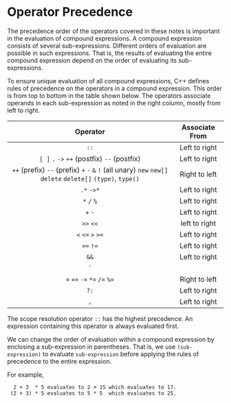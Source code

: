 # Operator Precedence

The precedence order of the operators covered in these notes is important in the evaluation of compound expressions. A compound expression consists of several sub-expressions. Different orders of evaluation are possible in such expressions. That is, the results of evaluating the entire compound expression depend on the order of evaluating its sub-expressions.

To ensure unique evaluation of all compound expressions, C++ defines rules of precedence on the operators in a compound expression. This order is from top to bottom in the table shown below. The operators associate operands in each sub-expression as noted in the right column, mostly from left to right.

| Operator | Associate From |
| :---: | :---: |
| `::` | Left to right |
| `[ ]` `.` `->` `++` (postfix) `--` (postfix) | Left to right |
| `++` (prefix) `--` (prefix) `+` `-` `&` `!` (all unary) `new` `new[]` `delete` `delete[]` `(type)`, `type()` | Right to left |
| `.*` `->*` | Left to right |
| `*` `/` `%` | Left to right |
| `+` `-` | Left to right |
| `>>` `<<` | left to right |
| `<` `<=` `>` `>=` | Left to right |
| `==` `!=` | Left to right |
| `&&` | Left to right |
| `||` | Left to right |
| `=` `+=` `-=` `*=` `/=` `%=` | Right to left |
| `?:` | Left to right |
| `,` | Left to right |

The scope resolution operator `::` has the highest precedence. An expression containing this operator is always evaluated first.

We can change the order of evaluation within a compound expression by enclosing a sub-expression in parentheses. That is, we use `(sub-expression)` to evaluate `sub-expression` before applying the rules of precedence to the entire expression. 

For example,
```
  2 + 3  * 5 evaluates to 2 + 15 which evaluates to 17.
 (2 + 3) * 5 evaluates to 5 * 5  which evaluates to 25.
```